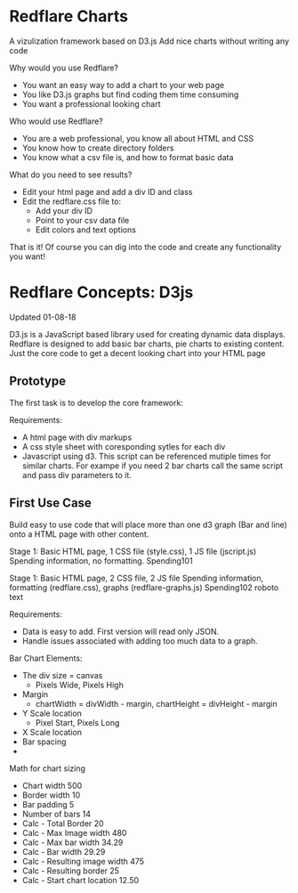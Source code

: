# Redflare Charts
A vizulization framework based on D3.js
Add nice charts without writing any code

Why would you use Redflare?

* You want an easy way to add a chart to your web page
* You like D3.js graphs but find coding them time consuming
* You want a professional looking chart

Who would use Redflare?
* You are a web professional, you know all about HTML and CSS
* You know how to create directory folders
* You know what a csv file is, and how to format basic data

What do you need to see results?

* Edit your html page and add a div ID and class
* Edit the redflare.css file to:
  * Add your div ID
  * Point to your csv data file
  * Edit colors and text options
 
That is it!
Of course you can dig into the code and create any functionality you want!

# Redflare Concepts: D3js

Updated 01-08-18

D3.js is a JavaScript based library used for creating dynamic data displays.  Redflare is designed to add basic bar charts, pie charts to existing content.  Just the core code to get a decent looking chart into your HTML page


## Prototype ##
The first task is to develop the core framework:

Requirements:
* A html page with div markups
* A css style sheet with coresponding sytles for each div
* Javascript using d3.  This script can be referenced mutiple times for similar charts.  For exampe if you need 2 bar charts call the same script and pass div parameters to it.


## First Use Case ##
Build easy to use code that will place more than one d3 graph (Bar and line) onto a HTML page with other content.

Stage 1:
Basic HTML page, 1 CSS file (style.css), 1 JS file (jscript.js)
Spending information, no formatting.
Spending101

Stage 1:
Basic HTML page, 2 CSS file, 2 JS file
Spending information, formatting (redflare.css), graphs (redflare-graphs.js)
Spending102
roboto text

Requirements:
* Data is easy to add.  First version will read only JSON.
* Handle issues associated with adding too much data to a graph.

Bar Chart Elements:
* The div size = canvas
  * Pixels Wide, Pixels High
* Margin
  * chartWidth = divWidth - margin, chartHeight = divHeight - margin
* Y Scale location
  * Pixel Start, Pixels Long 
* X Scale location
* Bar spacing
* 

Math for chart sizing

* Chart width	500
* Border width	10
* Bar padding	5
* Number of bars	14
* Calc - Total Border	20
* Calc - Max Image width	480
* Calc - Max bar width	34.29
* Calc - Bar width	29.29
* Calc - Resulting image width	475
* Calc - Resulting border	25
* Calc - Start chart location	12.50






